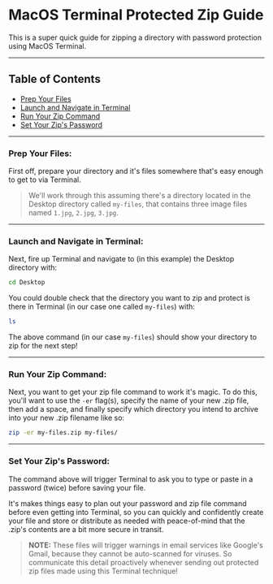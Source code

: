 # MacOS Terminal Protected Zip Guide

This is a super quick guide for zipping a directory with password protection using MacOS Terminal.


---

## Table of Contents

* [Prep Your Files](#prep-your-files)
* [Launch and Navigate in Terminal](#launch-and-navigate-in-terminal)
* [Run Your Zip Command](#run-your-zip-command)
* [Set Your Zip's Password](#set-your-zips-password)


---


### Prep Your Files:

First off, prepare your directory and it's files somewhere that's easy enough to get to via Terminal.

> We'll work through this assuming there's a directory located in the Desktop directory called `my-files`, that contains three image files named `1.jpg`, `2.jpg`, `3.jpg`.


---


### Launch and Navigate in Terminal:

Next, fire up Terminal and navigate to (in this example) the Desktop directory with:

```bash
cd Desktop
```

You could double check that the directory you want to zip and protect is there in Terminal (in our case one called `my-files`) with:

```bash
ls
```

The above command (in our case `my-files`) should show your directory to zip for the next step!


---


### Run Your Zip Command:

Next, you want to get your zip file command to work it's magic. To do this, you'll want to use the `-er` flag(s), specify the name of your new .zip file, then add a space, and finally specify which directory you intend to archive into your new .zip filename like so:

```bash
zip -er my-files.zip my-files/
```

---


### Set Your Zip's Password:

The command above will trigger Terminal to ask you to type or paste in a password (twice) before saving your file.

It's makes things easy to plan out your password and zip file command before even getting into Terminal, so you can quickly and confidently create your file and store or distribute as needed with peace-of-mind that the .zip's contents are a bit more secure in transit.

> **NOTE:** These files will trigger warnings in email services like Google's Gmail, because they cannot be auto-scanned for viruses. So communicate this detail proactively whenever sending out protected zip files made using this Terminal technique!
> 
